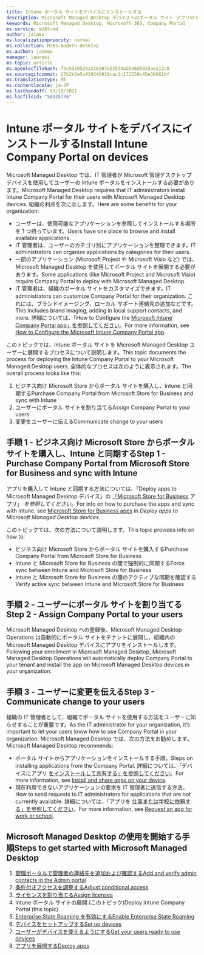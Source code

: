 ```yaml
---
title: Intune ポータル サイトをデバイスにインストールする
description: Microsoft Managed Desktop デバイスへのポータル サイト アプリのインストールに関する情報
keywords: Microsoft Managed Desktop, Microsoft 365, Company Portal
ms.service: m365-md
author: jaimeo
ms.localizationpriority: normal
ms.collection: M365-modern-desktop
ms.author: jaimeo
manager: laurawi
ms.topic: article
ms.openlocfilehash: f4c5d20529a210207e225d4a2b46d5935ae112c8
ms.sourcegitcommit: 27b2b2e5c41934b918cac2c171556c45e36661bf
ms.translationtype: MT
ms.contentlocale: ja-JP
ms.lasthandoff: 03/19/2021
ms.locfileid: "50925776"
---
```

# <a name="install-intune-company-portal-on-devices"></a><span data-ttu-id="552c8-104">Intune ポータル サイトをデバイスにインストールする</span><span class="sxs-lookup"><span data-stu-id="552c8-104">Install Intune Company Portal on devices</span></span>

<span data-ttu-id="552c8-105">Microsoft Managed Desktop では、IT 管理者が Microsoft 管理デスクトップ デバイスを使用してユーザーの Intune ポータルをインストールする必要があります。</span><span class="sxs-lookup"><span data-stu-id="552c8-105">Microsoft Managed Desktop requires that IT administrators install Intune Company Portal for their users with Microsoft Managed Desktop devices.</span></span> <span data-ttu-id="552c8-106">組織の利点を次に示します。</span><span class="sxs-lookup"><span data-stu-id="552c8-106">Here are some benefits for your organization:</span></span>
- <span data-ttu-id="552c8-107">ユーザーは、使用可能なアプリケーションを参照してインストールする場所を 1 つ持っています。</span><span class="sxs-lookup"><span data-stu-id="552c8-107">Users have one place to browse and install available applications.</span></span> 
- <span data-ttu-id="552c8-108">IT 管理者は、ユーザーのカテゴリ別にアプリケーションを整理できます。</span><span class="sxs-lookup"><span data-stu-id="552c8-108">IT administrators can organize applications by categories for their users.</span></span>  
- <span data-ttu-id="552c8-109">一部のアプリケーション (Microsoft Project や Microsoft Visio など) では、Microsoft Managed Desktop を使用してポータル サイトを展開する必要があります。</span><span class="sxs-lookup"><span data-stu-id="552c8-109">Some applications (like Microsoft Project and Microsoft Visio) require Company Portal to deploy with Microsoft Managed Desktop.</span></span>
- <span data-ttu-id="552c8-110">IT 管理者は、組織のポータル サイトをカスタマイズできます。</span><span class="sxs-lookup"><span data-stu-id="552c8-110">IT administrators can customize Company Portal for their organization.</span></span> <span data-ttu-id="552c8-111">これには、ブランドイメージング、ローカル サポート連絡先の追加などです。</span><span class="sxs-lookup"><span data-stu-id="552c8-111">This includes brand imaging, adding in local support contacts, and more.</span></span> <span data-ttu-id="552c8-112">詳細については、「How to Configure the [Microsoft Intune Company Portal app」を参照してください](/intune/company-portal-app)。</span><span class="sxs-lookup"><span data-stu-id="552c8-112">For more information, see [How to Configure the Microsoft Intune Company Portal app](/intune/company-portal-app).</span></span>   

<span data-ttu-id="552c8-113">このトピックでは、Intune ポータル サイトを Microsoft Managed Desktop ユーザーに展開するプロセスについて説明します。</span><span class="sxs-lookup"><span data-stu-id="552c8-113">This topic documents the process for deploying the Intune Company Portal to your Microsoft Managed Desktop users.</span></span> <span data-ttu-id="552c8-114">全体的なプロセスは次のように表示されます。</span><span class="sxs-lookup"><span data-stu-id="552c8-114">The overall process looks like this:</span></span>
1. <span data-ttu-id="552c8-115">ビジネス向け Microsoft Store からポータル サイトを購入し、Intune と同期する</span><span class="sxs-lookup"><span data-stu-id="552c8-115">Purchase Company Portal from Microsoft Store for Business and sync with Intune</span></span>
2. <span data-ttu-id="552c8-116">ユーザーにポータル サイトを割り当てる</span><span class="sxs-lookup"><span data-stu-id="552c8-116">Assign Company Portal to your users</span></span>
3. <span data-ttu-id="552c8-117">変更をユーザーに伝える</span><span class="sxs-lookup"><span data-stu-id="552c8-117">Communicate change to your users</span></span>

## <a name="step-1---purchase-company-portal-from-microsoft-store-for-business-and-sync-with-intune"></a><span data-ttu-id="552c8-118">手順 1 - ビジネス向け Microsoft Store からポータル サイトを購入し、Intune と同期する</span><span class="sxs-lookup"><span data-stu-id="552c8-118">Step 1 - Purchase Company Portal from Microsoft Store for Business and sync with Intune</span></span>
<span data-ttu-id="552c8-119">アプリを購入して Intune と同期する方法については、「Deploy apps to Microsoft Managed Desktop デバイス」の [「Microsoft Store for Business](deploy-apps.md#msfb-apps) アプリ」 *を参照してください*。</span><span class="sxs-lookup"><span data-stu-id="552c8-119">For info on how to purchase the apps and sync with Intune, see [Microsoft Store for Business apps](deploy-apps.md#msfb-apps) in *Deploy apps to Microsoft Managed Desktop devices*.</span></span>

<span data-ttu-id="552c8-120">このトピックでは、次の方法について説明します。</span><span class="sxs-lookup"><span data-stu-id="552c8-120">This topic provides info on how to:</span></span> 
- <span data-ttu-id="552c8-121">ビジネス向け Microsoft Store からポータル サイトを購入する</span><span class="sxs-lookup"><span data-stu-id="552c8-121">Purchase Company Portal from Microsoft Store for Business</span></span> 
- <span data-ttu-id="552c8-122">Intune と Microsoft Store for Business の間で強制的に同期する</span><span class="sxs-lookup"><span data-stu-id="552c8-122">Force sync between Intune and Microsoft Store for Business</span></span>
- <span data-ttu-id="552c8-123">Intune と Microsoft Store for Business の間のアクティブな同期を確認する</span><span class="sxs-lookup"><span data-stu-id="552c8-123">Verify active sync between Intune and Microsoft Store for Business</span></span> 

## <a name="step-2---assign-company-portal-to-your-users"></a><span data-ttu-id="552c8-124">手順 2 - ユーザーにポータル サイトを割り当てる</span><span class="sxs-lookup"><span data-stu-id="552c8-124">Step 2 - Assign Company Portal to your users</span></span>
<span data-ttu-id="552c8-125">Microsoft Managed Desktop への登録後、Microsoft Managed Desktop Operations は自動的にポータル サイトをテナントに展開し、組織内の Microsoft Managed Desktop デバイスにアプリをインストールします。</span><span class="sxs-lookup"><span data-stu-id="552c8-125">Following your enrollment in Microsoft Managed Desktop, Microsoft Managed Desktop Operations will automatically deploy Company Portal to your tenant and install the app on Microsoft Managed Desktop devices in your organization.</span></span>

## <a name="step-3---communicate-change-to-your-users"></a><span data-ttu-id="552c8-126">手順 3 - ユーザーに変更を伝える</span><span class="sxs-lookup"><span data-stu-id="552c8-126">Step 3 - Communicate change to your users</span></span>
<span data-ttu-id="552c8-127">組織の IT 管理者として、組織でポータル サイトを使用する方法をユーザーに知らせすることが重要です。</span><span class="sxs-lookup"><span data-stu-id="552c8-127">As the IT administrator for your organization, it’s important to let your users know how to use Company Portal in your organization.</span></span> <span data-ttu-id="552c8-128">Microsoft Managed Desktop では、次の方法をお勧めします。</span><span class="sxs-lookup"><span data-stu-id="552c8-128">Microsoft Managed Desktop recommends:</span></span>
- <span data-ttu-id="552c8-129">ポータル サイトからアプリケーションをインストールする手順。</span><span class="sxs-lookup"><span data-stu-id="552c8-129">Steps on installing applications from the Company Portal.</span></span> <span data-ttu-id="552c8-130">詳細については、「デバイスにアプリ [をインストールして共有する」を参照してください](/intune-user-help/install-apps-cpapp-windows)。</span><span class="sxs-lookup"><span data-stu-id="552c8-130">For more information, see [Install and share apps on your device](/intune-user-help/install-apps-cpapp-windows).</span></span>
- <span data-ttu-id="552c8-131">現在利用できないアプリケーションの要求を IT 管理者に送信する方法。</span><span class="sxs-lookup"><span data-stu-id="552c8-131">How to send requests to IT administrators for applications that are not currently available.</span></span> <span data-ttu-id="552c8-132">詳細については、「アプリを [仕事または学校に依頼する」を参照してください](/intune-user-help/install-apps-cpapp-windows#request-an-app-for-work-or-school)。</span><span class="sxs-lookup"><span data-stu-id="552c8-132">For more information, see [Request an app for work or school](/intune-user-help/install-apps-cpapp-windows#request-an-app-for-work-or-school).</span></span>  

## <a name="steps-to-get-started-with-microsoft-managed-desktop"></a><span data-ttu-id="552c8-133">Microsoft Managed Desktop の使用を開始する手順</span><span class="sxs-lookup"><span data-stu-id="552c8-133">Steps to get started with Microsoft Managed Desktop</span></span>

1. [<span data-ttu-id="552c8-134">管理ポータルで管理者の連絡先を追加および確認する</span><span class="sxs-lookup"><span data-stu-id="552c8-134">Add and verify admin contacts in the Admin portal</span></span>](add-admin-contacts.md)
2. [<span data-ttu-id="552c8-135">条件付きアクセスを調整する</span><span class="sxs-lookup"><span data-stu-id="552c8-135">Adjust conditional access</span></span>](conditional-access.md)
3. [<span data-ttu-id="552c8-136">ライセンスを割り当てる</span><span class="sxs-lookup"><span data-stu-id="552c8-136">Assign licenses</span></span>](assign-licenses.md)
4. <span data-ttu-id="552c8-137">Intune ポータル サイトの展開 (このトピック)</span><span class="sxs-lookup"><span data-stu-id="552c8-137">Deploy Intune Company Portal (this topic)</span></span>
5. [<span data-ttu-id="552c8-138">Enterprise State Roaming を有効にする</span><span class="sxs-lookup"><span data-stu-id="552c8-138">Enable Enterprise State Roaming</span></span>](enterprise-state-roaming.md)
6. [<span data-ttu-id="552c8-139">デバイスをセットアップする</span><span class="sxs-lookup"><span data-stu-id="552c8-139">Set up devices</span></span>](set-up-devices.md)
7. [<span data-ttu-id="552c8-140">ユーザーがデバイスを使えるようにする</span><span class="sxs-lookup"><span data-stu-id="552c8-140">Get your users ready to use devices</span></span>](get-started-devices.md)
8. [<span data-ttu-id="552c8-141">アプリを展開する</span><span class="sxs-lookup"><span data-stu-id="552c8-141">Deploy apps</span></span>](deploy-apps.md)